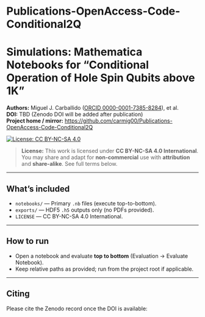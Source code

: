 # Publications-OpenAccess-Code-Conditional2Q
# Simulations: Mathematica Notebooks for “Conditional Operation of Hole Spin Qubits above 1K”

**Authors:** Miguel J. Carballido ([ORCID 0000-0001-7385-8284](https://orcid.org/0000-0001-7385-8284)), et al.  
**DOI:** TBD (Zenodo DOI will be added after publication)  
**Project home / mirror:** https://github.com/carmig00/Publications-OpenAccess-Code-Conditional2Q  

[![License: CC BY-NC-SA 4.0](https://img.shields.io/badge/License-CC_BY--NC--SA_4.0-lightgrey.svg)](https://creativecommons.org/licenses/by-nc-sa/4.0/)
> **License:** This work is licensed under **CC BY-NC-SA 4.0 International**. You may share and adapt for **non-commercial** use with **attribution** and **share-alike**. See full terms below.

---

## What’s included
- `notebooks/` — Primary `.nb` files (execute top-to-bottom).
- `exports/` — HDF5 `.h5` outputs only (no PDFs provided).
- `LICENSE` — CC BY-NC-SA 4.0 International.

---

## How to run
- Open a notebook and evaluate **top to bottom** (Evaluation → Evaluate Notebook).
- Keep relative paths as provided; run from the project root if applicable.

---

## Citing
Please cite the Zenodo record once the DOI is available:
